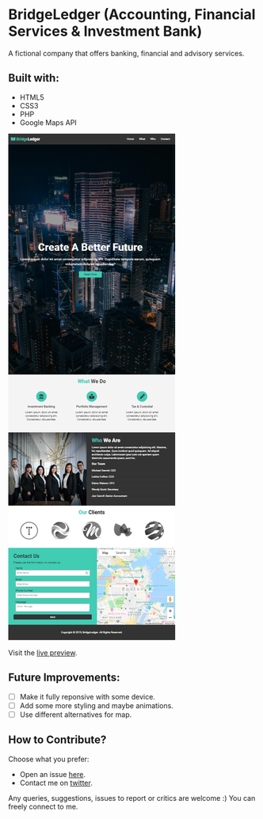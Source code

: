 # BridgeLedger (Accounting, Financial Services & Investment Bank)

A fictional company that offers banking, financial and advisory services.

## Built with:
- HTML5
- CSS3
- PHP
- Google Maps API

![BridgeLedger Screenshot](img/screenshot.png "BridgeLedger Screenshot")

Visit the [live preview](https://genesisgabiola.github.io/bridgeLedger/).

## Future Improvements:
- [ ] Make it fully reponsive with some device.
- [ ] Add some more styling and maybe animations.
- [ ] Use different alternatives for map.

## How to Contribute?
Choose what you prefer:
- Open an issue [here](https://github.com/genesisgabiola/bridgeLedger/issues).
- Contact me on [twitter](http://twitter.com/genesisgabiola).

Any queries, suggestions, issues to report or critics are welcome :) You can freely connect to me.